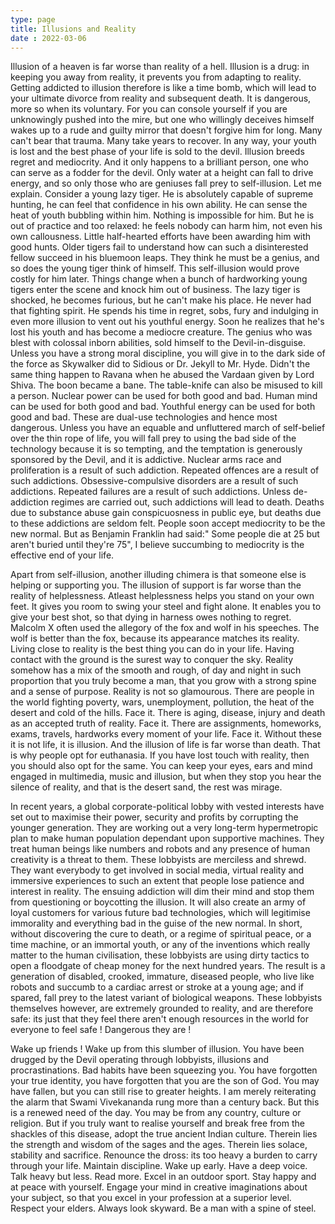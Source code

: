 ```yaml
---
type: page
title: Illusions and Reality
date : 2022-03-06
---
```


Illusion of a heaven is far worse than reality of a hell. Illusion is a drug: in keeping you away from reality, it prevents you from adapting to reality. Getting addicted to illusion therefore is like a time bomb, which will lead to your ultimate divorce from reality and subsequent death. It is dangerous, more so when its voluntary. For you can console yourself if you are unknowingly pushed into the mire, but one who willingly deceives himself wakes up to a rude and guilty mirror that doesn't forgive him for long. Many can't bear that trauma. Many take years to recover. In any way, your youth is lost and the best phase of your life is sold to the devil. Illusion breeds regret and mediocrity. And it only happens to a brilliant person, one who can serve as a fodder for the devil. Only water at a height can fall to drive energy, and so only those who are geniuses fall prey to self-illusion. Let me explain. Consider a young lazy tiger. He is absolutely capable of supreme hunting, he can feel that confidence in his own ability. He can sense the heat of youth bubbling within him. Nothing is impossible for him. But he is out of practice and too relaxed: he feels nobody can harm him, not even his own callousness. Little half-hearted efforts have been awarding him with good hunts. Older tigers fail to understand how can such a disinterested fellow succeed in his bluemoon leaps. They think he must be a genius, and so does the young tiger think of himself. This self-illusion would prove costly for him later. Things change when a bunch of hardworking young tigers enter the scene and knock him out of business. The lazy tiger is shocked, he becomes furious, but he can't make his place. He never had that fighting spirit. He spends his time in regret, sobs, fury and indulging in even more illusion to vent out his youthful energy. Soon he realizes that he's lost his youth and has become a mediocre creature. The genius who was blest with colossal inborn abilities, sold himself to the Devil-in-disguise.  Unless you have a strong moral discipline, you will give in to the dark side of the force as Skywalker did to Sidious or Dr. Jekyll to Mr. Hyde. Didn't the same thing happen to Ravana when he abused the Vardaan given by Lord Shiva. The boon became a bane. The table-knife can also be misused to kill a person. Nuclear power can be used for both good and bad. Human mind can be used for both good and bad. Youthful energy can be used for both good and bad. These are dual-use technologies and hence most dangerous. Unless you have an equable and unfluttered march of self-belief over the thin rope of life, you will fall prey to using the bad side of the technology because it is so tempting, and the temptation is generously sponsored by the Devil, and it is addictive. Nuclear arms race and proliferation is a result of such addiction. Repeated offences are a result of such addictions. Obsessive-compulsive disorders are a result of such addictions. Repeated failures are a result of such addictions. Unless de-addiction regimes are carried out, such addictions will lead to death. Deaths due to substance abuse gain conspicuosness in public eye, but deaths due to these addictions are seldom felt. People soon accept mediocrity to be the new normal. But as Benjamin Franklin had said:" Some people die at 25 but aren't buried until they're 75", I believe succumbing to mediocrity is the effective end of your life. <br>

Apart from self-illusion, another illuding chimera is that someone else is helping or supporting you. The illusion of support is far worse than the reality of helplessness. Atleast helplessness helps you stand on your own feet. It gives you room to swing your steel and fight alone. It enables you to give your best shot, so that dying in harness owes nothing to regret. Malcolm X often used the allegory of the fox and wolf in his speeches. The wolf is better than the fox, because its appearance matches its reality. Living close to reality is the best thing you can do in your life. Having contact with the ground is the surest way to conquer the sky. Reality somehow has a mix of the smooth and rough, of day and night in such proportion that you truly become a man, that you grow with a strong spine and a sense of purpose. Reality is not so glamourous. There are people in the world fighting poverty, wars, unemployment, pollution, the heat of the desert and cold of the hills. Face it. There is aging, disease, injury and death as an accepted truth of reality. Face it. There are assignments, homeworks, exams, travels, hardworks every moment of your life. Face it. Without these it is not life, it is illusion. And the illusion of life is far worse than death. That is why people opt for euthanasia. If you have lost touch with reality, then you should also opt for the same. You can keep your eyes, ears and mind engaged in multimedia, music and illusion, but when they stop you hear the silence of reality, and that is the desert sand, the rest was mirage. <br>

In recent years, a global corporate-political lobby with vested interests have set out to maximise their power, security and profits by corrupting the younger generation. They are working out a very long-term hypermetropic plan to make human population dependant upon supportive machines. They treat human beings like numbers and robots and any presence of human creativity is a threat to them. These lobbyists are merciless and shrewd. They want everybody to get involved in social media, virtual reality and immersive experiences to such an extent that people lose patience and interest in reality. The ensuing addiction will dim their mind and stop them from questioning or boycotting the illusion. It will also create an army of loyal customers for various future bad technologies, which will legitimise immorality and everything bad in the guise of the new normal. In short, without discovering the cure to death, or a regime of spiritual peace, or a time machine, or an immortal youth, or any of the inventions which really matter to the human civilisation, these lobbyists are using dirty tactics to open a floodgate of cheap money for the next hundred years. The result is a generation of disabled, crooked, immature, diseased people, who live like robots and succumb to a cardiac arrest or stroke at a young age; and if spared, fall prey to the latest variant of biological weapons. These lobbyists themselves however, are extremely grounded to reality, and are therefore safe: its just that they feel there aren't enough resources in the world for everyone to feel safe ! Dangerous they are ! <br>

Wake up friends ! Wake up from this slumber of illusion. You have been drugged by the Devil operating through lobbyists, illusions and procrastinations. Bad habits have been squeezing you. You have forgotten your true identity, you have forgotten that you are the son of God. You may have fallen, but you can still rise to greater heights. I am merely reiterating the alarm that Swami Vivekananda rung more than a century back. But this is a renewed need of the day. You may be from any country, culture or religion. But if you truly want to realise yourself and break free from the shackles of this disease, adopt the true ancient Indian culture. Therein lies the strength and wisdom of the sages and the ages. Therein lies solace, stability and sacrifice. Renounce the dross: its too heavy a burden to carry through your life. Maintain discipline. Wake up early. Have a deep voice. Talk heavy but less. Read more. Excel in an outdoor sport. Stay happy and at peace with yourself. Engage your mind in creative imaginations about your subject, so that you excel in your profession at a superior level. Respect your elders. Always look skyward. Be a man with a spine of steel. <br>

